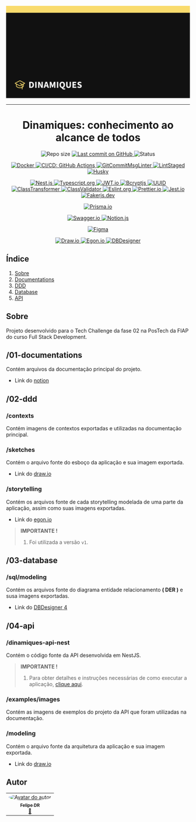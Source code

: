 <p align="center">
  <img src="./01-documentations/images/cover.png" alt="Dinamiques" />
  <hr>
  <h1 align="center">Dinamiques: conhecimento ao alcance de todos</h1>
</p>

<p align="center">
  <img src="https://img.shields.io/github/repo-size/FelipeCourse/dinamiques-tc-02?style=for-the-badge&color=4e5acf" alt="Repo size" />
  <a aria-label="Last Commit" href="https://github.com/FelipeCourse/dinamiques-tc-02/commits/main">
    <img src="https://img.shields.io/github/last-commit/FelipeCourse/dinamiques-tc-02?style=for-the-badge&color=4e5acf" alt="Last commit on GitHub" />
  </a>
  <!-- <img src="https://img.shields.io/badge/license-MIT-4e5acf?style=for-the-badge" alt="License" /> -->
  <img src="https://img.shields.io/badge/status-concluído-green?style=for-the-badge" alt="Status" />
</p>

<p align="center">
  <a target="_blank" href="https://www.docker.com/">
    <img src="https://img.shields.io/static/v1?style=plastic&color=orange&label=Docker&message=Build&logo=docker" alt="Docker" />
  </a>
  <a target="_blank" href="https://docs.github.com/pt/actions">
    <img src="https://img.shields.io/static/v1?style=plastic&color=orange&label=CI/CD&message=Build&logo=githubactions" alt="CI/CD: GitHub Actions" />
  </a>
  <a target="_blank" href="https://www.npmjs.com/package/git-commit-msg-linter">
    <img src="https://img.shields.io/static/v1?style=plastic&color=orange&l&label=GitCommitMsgLinter&message=Build" alt="GitCommitMsgLinter" />
  </a>
  <a target="_blank" href="https://github.com/lint-staged/lint-staged">
    <img src="https://img.shields.io/static/v1?style=plastic&color=orange&l&label=LintStaged&message=Build" alt="LintStaged" />
  </a>
  <a target="_blank" href="https://typicode.github.io/husky/">
    <img src="https://img.shields.io/static/v1?style=plastic&color=orange&l&label=Husky&message=Build" alt="Husky" />
  </a>
</p>

<p align="center">
  <a target="_blank" href="https://nestjs.com/">
    <img src="https://img.shields.io/static/v1?style=plastic&color=red&logoColor=red&label=Nestjs&message=TS&logo=Nestjs" alt="Nest.js" />
  </a>
  <a target="_blank" href="https://www.typescriptlang.org/">
    <img src="https://img.shields.io/static/v1?style=plastic&color=red&label=Typescript&message=TS&logo=typescript" alt="Typescript.org" />
  </a>
  <a target="_blank" href="https://jwt.io">
    <img src="https://img.shields.io/static/v1?style=plastic&color=red&label=JWT&message=TS&" alt="JWT.io" />
  </a>
  <a target="_blank" href="https://www.npmjs.com/package/bcryptjs">
    <img src="https://img.shields.io/static/v1?style=plastic&color=red&label=Bcryptjs&message=TS&" alt="Bcryptjs" />
  </a>
  <a target="_blank" href="https://www.npmjs.com/package/uuid">
    <img src="https://img.shields.io/static/v1?style=plastic&color=red&label=UUID&message= &" alt="UUID" />
  </a>
  <a target="_blank" href="https://www.npmjs.com/package/class-transformer/v/0.1.0-beta.10">
    <img src="https://img.shields.io/static/v1?style=plastic&color=red&label=ClassTransformer&message=TS" alt="ClassTransformer" />
  </a>
  <a target="_blank" href="https://github.com/typestack/class-validator">
    <img src="https://img.shields.io/static/v1?style=plastic&color=red&label=ClassValidator&message=TS" alt="ClassValidator" />
  </a>
  <a target="_blank" href="https://eslint.org/">
    <img src="https://img.shields.io/static/v1?style=plastic&color=red&logoColor=red&label=ESLint&message=JS&logo=eslint" alt="Eslint.org" />
  </a>
  <a target="_blank" href="https://prettier.io/">
    <img src="https://img.shields.io/static/v1?style=plastic&color=red&l&label=Prettier&message=TS&logo=prettier" alt="Prettier.io" />
  </a>
  <a target="_blank" href="https://jestjs.io/pt-BR/">
    <img src="https://img.shields.io/static/v1?style=plastic&color=red&logoColor=red&label=Jest&message=TS&logo=jest" alt="Jest.io" />
  </a>
  <a target="_blank" href="https://fakerjs.dev/">
    <img src="https://img.shields.io/static/v1?style=plastic&color=red&l&label=Fakerjs&message=TS" alt="Fakerjs.dev" />
  </a>
</p>

<p align="center">
  <a target="_blank" href="https://www.prisma.io/">
    <img src="https://img.shields.io/static/v1?style=plastic&color=yellow&label=Prisma&message=ORM&logo=prisma" alt="Prisma.io" />
  </a>
</p>

<p align="center">
  <a target="_blank" href="https://swagger.io/">
    <img src="https://img.shields.io/static/v1?style=plastic&color=blue&label=Swagger&message=DOC&logo=swagger" alt="Swagger.io" />
  </a>
  <a target="_blank" href="https://www.notion.so/pt-br">
    <img src="https://img.shields.io/static/v1?style=plastic&color=blue&label=Notion&message=DOC&logo=notion" alt="Notion.js" />
  </a>
</p>

<p align="center">
  <a target="_blank" href="https://www.figma.com/">
    <img src="https://img.shields.io/static/v1?style=plastic&color=db748e&label=Figma&message=DESIGN&logo=figma" alt="Figma" />
  </a>
</p>

<p align="center">
  <a target="_blank" href="https://app.diagrams.net/">
    <img src="https://img.shields.io/static/v1?style=plastic&color=lightblue&label=Draw.io&message=MODELING" alt="Draw.io" />
  </a>
  <a target="_blank" href="https://egon.io/">
    <img src="https://img.shields.io/static/v1?style=plastic&color=lightblue&label=Egon.io&message=MODELING" alt="Egon.io" />
  </a>
  <a target="_blank" href="https://www.dbdesigner.net/">
    <img src="https://img.shields.io/static/v1?style=plastic&color=lightblue&label=DBDesigner&message=MODELING" alt="DBDesigner" />
  </a>
</p>

## Índice

<ol>
  <li><a href="#sobre">Sobre</a></li>
  <li><a href="#01-documentations">Documentations</a></li>
  <li><a href="#02-ddd">DDD</a></li>
  <li><a href="#03-database">Database</a></li>
  <li><a href="#04-api">API</a></li>
</ol>

## Sobre

Projeto desenvolvido para o Tech Challenge da fase 02 na PosTech da FIAP do curso Full Stack Development.

## /01-documentations

Contém arquivos da documentação principal do projeto.

- Link do [notion](https://www.notion.so/TC02-Dinamiques-conhecimento-ao-alcance-de-todos-5380a38983904291819ee48497d4ccc8?pvs=4)

## /02-ddd

### /contexts

Contém imagens de contextos exportadas e utilizadas na documentação principal.

### /sketches

Contém o arquivo fonte do esboço da aplicação e sua imagem exportada.

- Link do [draw.io](https://app.diagrams.net/)

### /storytelling

Contém os arquivos fonte de cada storytelling modelada de uma parte da aplicação, assim como suas imagens exportadas.

- Link do [egon.io](https://egon.io/)

> **IMPORTANTE !**
>
> 1. Foi utilizada a versão `v1`.

## /03-database

### /sql/modeling

Contém os arquivos fonte do diagrama entidade relacionamento **( DER )** e susa imagens exportadas.

- Link do [DBDesigner 4](https://dbdesigner.softonic.com.br/)

## /04-api

### /dinamiques-api-nest

Contém o código fonte da API desenvolvida em NestJS.

> **IMPORTANTE !**
>
> 1. Para obter detalhes e instruções necessárias de como executar a aplicação, [clique aqui](https://github.com/FelipeCourse/dinamiques-api-nest).

### /examples/images

Contém as imagens de exemplos do projeto da API que foram utilizadas na documentação.

### /modeling

Contém o arquivo fonte da arquitetura da aplicação e sua imagem exportada.

- Link do [draw.io](https://app.diagrams.net/)

## Autor

<table>
  <tr>
    <td align="center">
      <a href="https://github.com/felipe-dr">
        <img style="border-radius: 50%;" src="https://avatars.githubusercontent.com/u/62888625?s=96&v=4" width="100px;" alt="Avatar do autor" />
        <br />
        <sub>
          <b>Felipe DR</b>
        </sub>
      </a>
      <br />
      <a href="mailto:felipe.corp7@gmail.com" title="E-mail">📩</a>
    </td>
  </tr>
</table>
